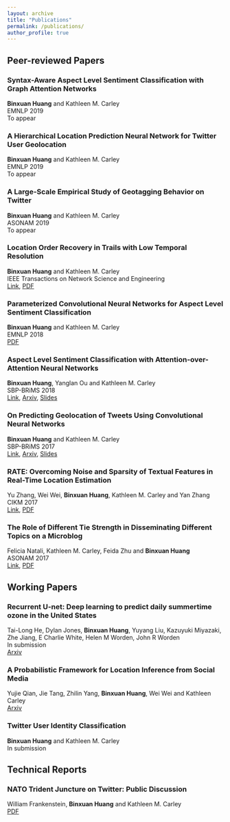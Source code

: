 ```yaml
---
layout: archive
title: "Publications"
permalink: /publications/
author_profile: true
---
```


## Peer-reviewed Papers
###  Syntax-Aware Aspect Level Sentiment Classification with Graph Attention Networks
**Binxuan Huang** and Kathleen M. Carley<br /> 
EMNLP 2019<br /> 
To appear

###  A Hierarchical Location Prediction Neural Network for Twitter User Geolocation
**Binxuan Huang** and Kathleen M. Carley<br /> 
EMNLP 2019<br /> 
To appear

###  A Large-Scale Empirical Study of Geotagging Behavior on Twitter
**Binxuan Huang** and Kathleen M. Carley<br /> 
ASONAM 2019<br /> 
To appear

### Location Order Recovery in Trails with Low Temporal Resolution
**Binxuan Huang** and Kathleen M. Carley<br /> 
IEEE Transactions on Network Science and Engineering<br /> 
[Link](https://ieeexplore.ieee.org/document/8470968),
[PDF](https://binxuan.github.io/files/location-order-recovery_final_version.pdf)

### Parameterized Convolutional Neural Networks for Aspect Level Sentiment Classification

**Binxuan Huang** and Kathleen M. Carley <br /> 
EMNLP 2018<br /> 
[PDF](https://binxuan.github.io/files/emnlp2018.pdf)

### Aspect Level Sentiment Classification with Attention-over-Attention Neural Networks
**Binxuan Huang**, Yanglan Ou and Kathleen M. Carley <br /> 
SBP-BRiMS 2018<br /> 
[Link](https://link.springer.com/chapter/10.1007/978-3-319-93372-6_22),
[Arxiv](https://arxiv.org/abs/1804.06536),
[Slides](https://binxuan.github.io/files/aspect_sentiment_aoa.pdf)


### On Predicting Geolocation of Tweets Using Convolutional Neural Networks
**Binxuan Huang** and Kathleen M. Carley<br /> 
SBP-BRiMS 2017<br /> 
[Link](https://link.springer.com/chapter/10.1007/978-3-319-60240-0_34), 
[Arxiv](https://arxiv.org/abs/1704.05146), 
[Slides](https://binxuan.github.io/files/location_prediction.pdf)

### RATE: Overcoming Noise and Sparsity of Textual Features in Real-Time Location Estimation
Yu Zhang, Wei Wei, **Binxuan Huang**, Kathleen M. Carley and Yan Zhang<br /> 
CIKM 2017<br /> 
[Link](https://dl.acm.org/citation.cfm?id=3133067),
[PDF](http://www.casos.cs.cmu.edu/publications/papers/2017LocationInference.pdf)

### The Role of Different Tie Strength in Disseminating Different Topics on a Microblog
Felicia Natali, Kathleen M. Carley, Feida Zhu and **Binxuan Huang** <br /> 
ASONAM 2017<br /> 
[Link](https://dl.acm.org/citation.cfm?id=3110130),
[PDF](http://ink.library.smu.edu.sg/cgi/viewcontent.cgi?article=4929&context=sis_research)

## Working Papers
### Recurrent U-net: Deep learning to predict daily summertime ozone in the United States
Tai-Long He, Dylan Jones, **Binxuan Huang**, Yuyang Liu, Kazuyuki Miyazaki, Zhe Jiang, E Charlie White, Helen M Worden, John R Worden <br />
In submission <br />
[Arxiv](https://arxiv.org/abs/1908.05841) 

### A Probabilistic Framework for Location Inference from Social Media
Yujie Qian, Jie Tang, Zhilin Yang, **Binxuan Huang**, Wei Wei and Kathleen Carley <br />
[Arxiv](https://arxiv.org/abs/1702.07281)

### Twitter User Identity Classification
**Binxuan Huang** and Kathleen M. Carley <br /> 
In submission

## Technical Reports

### NATO Trident Juncture on Twitter: Public Discussion
William Frankenstein, **Binxuan Huang** and Kathleen M. Carley <br /> 
[PDF](http://www.casos.cs.cmu.edu/publications/papers/TwitterNATO-CMU-ISR-16-100.pdf)

<!--- ### Residual or Gate? Towards Deeper Graph Neural Networks for Inductive Graph Representation Learning
Binxuan Huang, Kathleen M. Carley  <br /> 
[Arxiv](https://arxiv.org/abs/1904.08035)
-->


